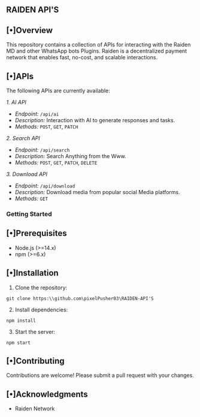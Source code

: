 ## RAIDEN API'S


## [•]Overview


This repository contains a collection of APIs for interacting with the Raiden MD and other WhatsApp bots Plugins. Raiden is a decentralized payment network that enables fast, no-cost, and scalable interactions.

## [•]APIs


The following APIs are currently available:

*1. AI API*
- *Endpoint:* `/api/ai`
- *Description:* Interaction with AI to generate responses and tasks.
- *Methods:* `POST`, `GET`, `PATCH`

*2. Search API*
- *Endpoint:* `/api/search`
- *Description:* Search Anything from the Www.
- *Methods:* `POST`, `GET`, `PATCH`, `DELETE`

*3. Download API*
- *Endpoint:* `/api/download`
- *Description:* Download media from popular social Media platforms.
- *Methods:* `GET`

### Getting Started


## [•]Prerequisites
- Node.js (>=14.x)
- npm (>=6.x)

## [•]Installation
1. Clone the repository:
```
git clone https:\\github.com\pixelPusher03\RAIDEN-API'S
```
2. Install dependencies:
 ```
npm install
```
3. Start the server: 
```
npm start
```

## [•]Contributing


Contributions are welcome! Please submit a pull request with your changes.

## [•]Acknowledgments

- Raiden Network